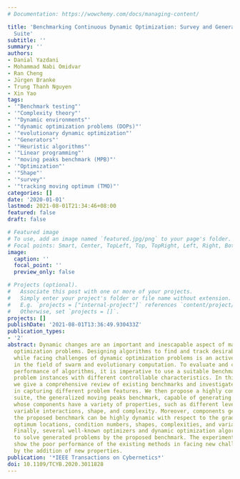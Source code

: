 ```yaml
---
# Documentation: https://wowchemy.com/docs/managing-content/

title: 'Benchmarking Continuous Dynamic Optimization: Survey and Generalized Test
  Suite'
subtitle: ''
summary: ''
authors:
- Danial Yazdani
- Mohammad Nabi Omidvar
- Ran Cheng
- Jürgen Branke
- Trung Thanh Nguyen
- Xin Yao
tags:
- '"Benchmark testing"'
- '"Complexity theory"'
- '"Dynamic environments"'
- '"dynamic optimization problems (DOPs)"'
- '"evolutionary dynamic optimization"'
- '"Generators"'
- '"Heuristic algorithms"'
- '"Linear programming"'
- '"moving peaks benchmark (MPB)"'
- '"Optimization"'
- '"Shape"'
- '"survey"'
- '"tracking moving optimum (TMO)"'
categories: []
date: '2020-01-01'
lastmod: 2021-08-01T21:34:46+08:00
featured: false
draft: false

# Featured image
# To use, add an image named `featured.jpg/png` to your page's folder.
# Focal points: Smart, Center, TopLeft, Top, TopRight, Left, Right, BottomLeft, Bottom, BottomRight.
image:
  caption: ''
  focal_point: ''
  preview_only: false

# Projects (optional).
#   Associate this post with one or more of your projects.
#   Simply enter your project's folder or file name without extension.
#   E.g. `projects = ["internal-project"]` references `content/project/deep-learning/index.md`.
#   Otherwise, set `projects = []`.
projects: []
publishDate: '2021-08-01T13:36:49.930433Z'
publication_types:
- '2'
abstract: Dynamic changes are an important and inescapable aspect of many real-world
  optimization problems. Designing algorithms to find and track desirable solutions
  while facing challenges of dynamic optimization problems is an active research topic
  in the field of swarm and evolutionary computation. To evaluate and compare the
  performance of algorithms, it is imperative to use a suitable benchmark that generates
  problem instances with different controllable characteristics. In this article,
  we give a comprehensive review of existing benchmarks and investigate their shortcomings
  in capturing different problem features. We then propose a highly configurable benchmark
  suite, the generalized moving peaks benchmark, capable of generating problem instances
  whose components have a variety of properties, such as different levels of ill-conditioning,
  variable interactions, shape, and complexity. Moreover, components generated by
  the proposed benchmark can be highly dynamic with respect to the gradients, heights,
  optimum locations, condition numbers, shapes, complexities, and variable interactions.
  Finally, several well-known optimizers and dynamic optimization algorithms are chosen
  to solve generated problems by the proposed benchmark. The experimental results
  show the poor performance of the existing methods in facing new challenges posed
  by the addition of new properties.
publication: '*IEEE Transactions on Cybernetics*'
doi: 10.1109/TCYB.2020.3011828
---
```

